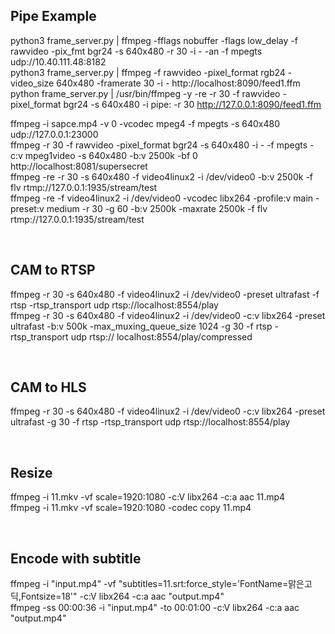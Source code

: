## Pipe Example
python3 frame_server.py | ffmpeg -fflags nobuffer -flags low_delay -f rawvideo -pix_fmt bgr24 -s 640x480 -r 30 -i - -an -f mpegts udp://10.40.111.48:8182 <br>
python3 frame_server.py | ffmpeg -f rawvideo -pixel_format rgb24 -video_size 640x480 -framerate 30 -i - http://localhost:8090/feed1.ffm <br>
python frame_server.py | /usr/bin/ffmpeg -y -re -r 30 -f rawvideo -pixel_format bgr24 -s 640x480 -i pipe: -r 30 http://127.0.0.1:8090/feed1.ffm <br>

ffmpeg -i sapce.mp4 -v 0 -vcodec mpeg4 -f mpegts -s 640x480 udp://127.0.0.1:23000 <br>
ffmpeg -r 30 -f rawvideo -pixel_format bgr24 -s 640x480 -i - -f mpegts -c:v mpeg1video -s 640x480 -b:v 2500k -bf 0 http://localhost:8081/supersecret <br>
ffmpeg -re -r 30 -s 640x480 -f video4linux2 -i /dev/video0 -b:v 2500k -f flv rtmp://127.0.0.1:1935/stream/test <br>
ffmpeg -re -f video4linux2 -i /dev/video0 -vcodec libx264 -profile:v main -preset:v medium -r 30 -g 60 -b:v 2500k -maxrate 2500k -f flv rtmp://127.0.0.1:1935/stream/test <br>

<br>

## CAM to RTSP
ffmpeg -r 30 -s 640x480 -f video4linux2 -i /dev/video0 -preset ultrafast -f rtsp -rtsp_transport udp rtsp://localhost:8554/play <br>
ffmpeg -r 30 -s 640x480 -f video4linux2 -i /dev/video0 -c:v libx264 -preset ultrafast -b:v 500k -max_muxing_queue_size 1024 -g 30 -f rtsp -rtsp_transport udp rtsp:// localhost:8554/play/compressed <br>

<br>

## CAM to HLS
ffmpeg -r 30 -s 640x480 -f video4linux2 -i /dev/video0 -c:v libx264 -preset ultrafast -g 30 -f rtsp -rtsp_transport udp rtsp://localhost:8554/play

<br>

## Resize
ffmpeg -i 11.mkv -vf scale=1920:1080 -c:V libx264 -c:a aac 11.mp4 <br>
ffmpeg -i 11.mkv -vf scale=1920:1080 -codec copy 11.mp4 <br>

<br>

## Encode with subtitle
ffmpeg -i "input.mp4" -vf "subtitles=11.srt:force_style='FontName=맑은고딕,Fontsize=18'" -c:V libx264 -c:a aac "output.mp4" <br>
ffmpeg -ss 00:00:36 -i "input.mp4" -to 00:01:00 -c:V libx264 -c:a aac "output.mp4" 